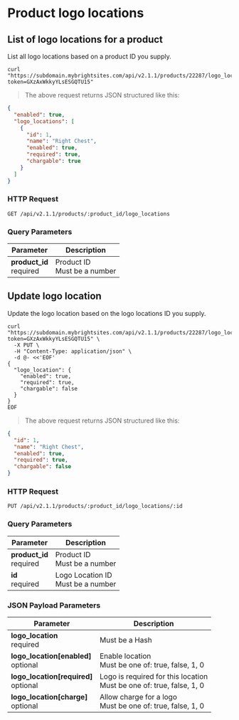 #  Product logo locations

## List of logo locations for a product

List all logo locations based on a product ID you supply.

```shell
curl "https://subdomain.mybrightsites.com/api/v2.1.1/products/22287/logo_locations?token=GXzAxWkkyYLsESGQTU15"
```

> The above request returns JSON structured like this:

```json
{
  "enabled": true,
  "logo_locations": [
    {
      "id": 1,
      "name": "Right Chest",
      "enabled": true,
      "required": true,
      "chargable": true
    }
  ]
}
```

### HTTP Request

`GET /api/v2.1.1/products/:product_id/logo_locations`

### Query Parameters

Parameter | Description
--------- | -----------
<div><strong>product_id </strong></div><div>required</div> | <div>Product ID</div><div>Must be a number</div>


## Update logo location

Update the logo location based on the logo locations ID you supply.

```shell
curl "https://subdomain.mybrightsites.com/api/v2.1.1/products/22287/logo_locations/1?token=GXzAxWkkyYLsESGQTU15" \
  -X PUT \
  -H "Content-Type: application/json" \
  -d @- <<'EOF'
{
  "logo_location": {
    "enabled": true,
    "required": true,
    "chargable": false
  }
}
EOF
```

> The above request returns JSON structured like this:

```json
{
  "id": 1,
  "name": "Right Chest",
  "enabled": true,
  "required": true,
  "chargable": false
}
```

### HTTP Request

`PUT /api/v2.1.1/products/:product_id/logo_locations/:id`

### Query Parameters

Parameter | Description
--------- | -----------
<div><strong>product_id </strong></div><div>required</div> | <div>Product ID</div><div>Must be a number</div>
<div><strong>id </strong></div><div>required</div> | <div>Logo Location ID</div><div>Must be a number</div>


### JSON Payload Parameters

Parameter | Description
--------- | -----------
<div><strong>logo_location </strong></div><div>required</div> | <div>Must be a Hash</div>
<div><strong>logo_location[enabled] </strong></div><div>optional</div> | <div>Enable location</div><div>Must be one of: true, false, 1, 0</div>
<div><strong>logo_location[required] </strong></div><div>optional</div> | <div>Logo is required for this location</div><div>Must be one of: true, false, 1, 0</div>
<div><strong>logo_location[charge] </strong></div><div>optional</div> | <div>Allow charge for a logo</div><div>Must be one of: true, false, 1, 0</div>
